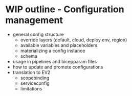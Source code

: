 # WIP outline - Configuration management

- general config structure
  - override layers (default, cloud, deploy env, region)
  - available variables and placeholders
  - materializing a config instance
  - schema
- usage in pipelines and bicepparam files
- how to update and promote configurations
- translation to EV2
  - scopebinding
  - serviceconfig
  - limitations
